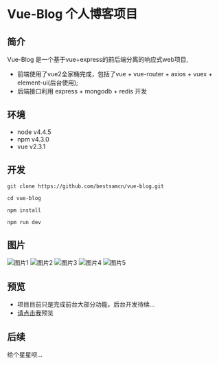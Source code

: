 # Vue-Blog 个人博客项目

## 简介
Vue-Blog 是一个基于vue+express的前后端分离的响应式web项目,
- 前端使用了vue2全家桶完成，包括了vue + vue-router + axios + vuex + element-ui(后台使用);
- 后端接口利用 express + mongodb + redis 开发

## 环境
- node v4.4.5
- npm  v4.3.0
- vue  v2.3.1

## 开发
```
git clone https://github.com/bestsamcn/vue-blog.git

cd vue-blog

npm install

npm run dev
```
## 图片
![图片1](https://raw.githubusercontent.com/bestsamcn/vue-blog/master/picture/1.png)
![图片2](https://raw.githubusercontent.com/bestsamcn/vue-blog/master/picture/2.png)
![图片3](https://raw.githubusercontent.com/bestsamcn/vue-blog/master/picture/3.png)
![图片4](https://raw.githubusercontent.com/bestsamcn/vue-blog/master/picture/4.png)
![图片5](https://raw.githubusercontent.com/bestsamcn/vue-blog/master/picture/5.png)

## 预览
- 项目目前只是完成前台大部分功能，后台开发待续...
- [请点击我](https://bestsamcn.github.io/)预览



## 后续
给个星星呗...